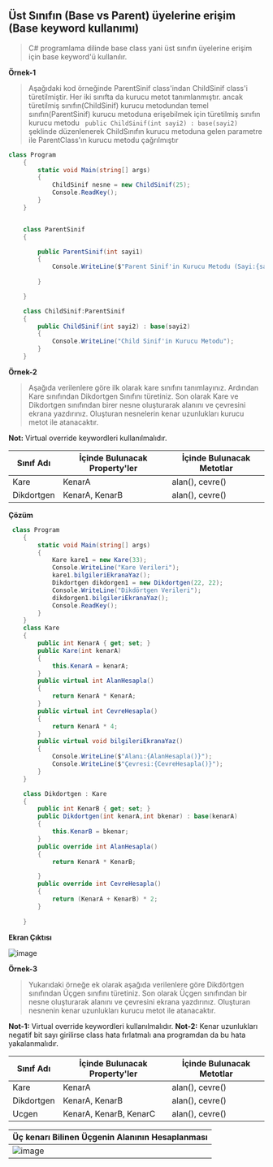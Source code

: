 ## Üst Sınıfın (Base vs Parent) üyelerine erişim (Base keyword kullanımı) ##

> C# programlama dilinde base class yani üst sınıfın üyelerine erişim için base keyword'ü kullanılır.

**Örnek-1**
> Aşağıdaki kod örneğinde ParentSinif class'indan ChildSinif class'i türetilmiştir. Her iki sınıfta da kurucu metot tanımlanmıştır. ancak türetilmiş sınıfın(ChildSinif) kurucu metodundan 
> temel sınıfın(ParentSinif) kurucu metoduna erişebilmek için  türetilmiş sınıfın kurucu metodu ``` public ChildSinif(int sayi2) : base(sayi2)``` şeklinde düzenlenerek ChildSınıfın kurucu metoduna gelen parametre ile ParentClass'ın kurucu metodu çağrılmıştır


```csharp
class Program
    {
        static void Main(string[] args)
        {
            ChildSinif nesne = new ChildSinif(25);
            Console.ReadKey();
        }
    }


    class ParentSinif
    {

        public ParentSinif(int sayi1)
        {
            Console.WriteLine($"Parent Sinif'in Kurucu Metodu (Sayi:{sayi1} )");
        
        }

    }

    class ChildSinif:ParentSinif
    {
        public ChildSinif(int sayi2) : base(sayi2)
        {
            Console.WriteLine("Child Sinif'in Kurucu Metodu");
        }
    }
```


**Örnek-2**

> Aşağıda verilenlere göre ilk olarak kare sınıfını tanımlayınız. Ardından Kare sınıfından Dikdortgen Sınıfını türetiniz. Son olarak Kare ve Dikdortgen sınıfından birer nesne oluşturarak alanını ve çevresini ekrana yazdırınız. Oluşturan nesnelerin kenar uzunlukları kurucu metot ile atanacaktır.

**Not:**  Virtual  override  keywordleri kullanılmalıdır.


| Sınıf Adı      | İçinde Bulunacak Property'ler | İçinde Bulunacak Metotlar |
| ----------- | ----------- |----------- |
| Kare      | KenarA    | alan(), cevre() |
| Dikdortgen   | KenarA, KenarB       |alan(), cevre() |

**Çözüm**
```csharp
 class Program
    {
        static void Main(string[] args)
        {
            Kare kare1 = new Kare(33);
            Console.WriteLine("Kare Verileri");
            kare1.bilgileriEkranaYaz();
            Dikdortgen dikdorgen1 = new Dikdortgen(22, 22);
            Console.WriteLine("Dikdörtgen Verileri");
            dikdorgen1.bilgileriEkranaYaz();
            Console.ReadKey();
        }
    }
    class Kare
    {
        public int KenarA { get; set; }
        public Kare(int kenarA)
        {
            this.KenarA = kenarA;
        }
        public virtual int AlanHesapla()
        {
            return KenarA * KenarA;
        }
        public virtual int CevreHesapla()
        {
            return KenarA * 4;
        }
        public virtual void bilgileriEkranaYaz()
        {
            Console.WriteLine($"Alanı:{AlanHesapla()}");
            Console.WriteLine($"Çevresi:{CevreHesapla()}");
        }
    }

    class Dikdortgen : Kare
    {
        public int KenarB { get; set; }
        public Dikdortgen(int kenarA,int bkenar) : base(kenarA)
        {
            this.KenarB = bkenar;
        }
        public override int AlanHesapla()
        {
            return KenarA * KenarB;

        }
        public override int CevreHesapla()
        {
            return (KenarA + KenarB) * 2;
        }
       
    }
 ```
 
 **Ekran Çıktısı**

   
![image](https://user-images.githubusercontent.com/28144917/145364694-21baf714-8980-4f19-845f-8fd5a1f5d71d.png)



**Örnek-3**

> Yukarıdaki örneğe ek olarak aşağıda verilenlere göre Dikdörtgen sınıfından Üçgen sınıfını türetiniz. Son olarak Üçgen sınıfından bir nesne oluşturarak alanını ve çevresini ekrana yazdırınız. Oluşturan nesnenin kenar uzunlukları kurucu metot ile atanacaktır. 

**Not-1:**  Virtual  override  keywordleri kullanılmalıdır.
**Not-2:**  Kenar uzunlukları negatif bit sayı girilirse class hata fırlatmalı ana programdan da bu hata yakalanmalıdır.

| Sınıf Adı      | İçinde Bulunacak Property'ler | İçinde Bulunacak Metotlar |
| ----------- | ----------- |----------- |
| Kare      | KenarA     | alan(), cevre() |
| Dikdortgen   | KenarA, KenarB       |alan(), cevre() |
| Ucgen   | KenarA, KenarB, KenarC       |alan(), cevre() |


| Üç kenarı Bilinen Üçgenin Alanının Hesaplanması    | 
| ----------- |
|![image](https://user-images.githubusercontent.com/28144917/145355111-951084fd-c23b-4077-ba7a-5d6111470aaf.png)|




